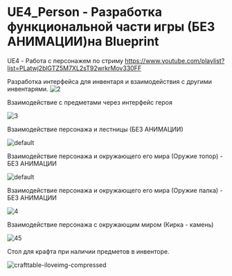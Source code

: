 # UE4_Person - Разработка функциональной части игры (БЕЗ АНИМАЦИИ)на Blueprint
UE4 - Работа с персонажем по стриму https://www.youtube.com/playlist?list=PLatwj2blGTZ5M7XL2sT92wrkrMov330FF


Разработка интерфейса для инвентаря и взаимодействия с другими инвентарями. 
![2](https://user-images.githubusercontent.com/11897341/30249755-40d24118-964b-11e7-8264-dc10544be704.gif)

Взаимодействие с предметами через интерфейс героя

![3](https://user-images.githubusercontent.com/11897341/30249814-9248e8fc-964c-11e7-8e5e-e5ff8409c2f8.gif)

Взаимодействие персонажа и лестницы (БЕЗ АНИМАЦИИ)

![default](https://user-images.githubusercontent.com/11897341/30249861-76241218-964d-11e7-84d0-4e543ee4f2de.gif)

Взаимодействие персонажа и окружающего его мира (Оружие топор) - БЕЗ АНИМАЦИИ

![default](https://user-images.githubusercontent.com/11897341/30249896-435b186c-964e-11e7-8022-e8aa069f9340.gif)

Взаимодействие персонажа и окружающего его мира (Оружие палка) - БЕЗ АНИМАЦИИ

![4](https://user-images.githubusercontent.com/11897341/30249929-c58773a8-964e-11e7-9487-694e493b9b36.gif)

Взаимодействие персонажа с окружающим миром (Кирка - камень)

![45](https://user-images.githubusercontent.com/11897341/30249955-4747819e-964f-11e7-812a-6deb31ec0edb.gif)

Стол для крафта при наличии предметов в инвенторе.

![crafttable-iloveimg-compressed](https://user-images.githubusercontent.com/11897341/30336040-ab91e628-97ec-11e7-85b6-f468fbe8d479.gif)
